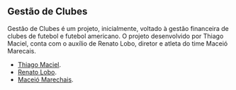 

## Gestão de Clubes

Gestão de Clubes é um projeto, inicialmente, voltado à gestão financeira de clubes de futebol e futebol americano. O projeto desenvolvido por Thiago Maciel, conta com o auxílio de Renato Lobo, diretor e atleta do time Maceió Marecais. 

- [Thiago Maciel](https://github.com/thiagomrvieira).
- [Renato Lobo](https://laravel.com/docs/container).
- [Maceió Marechais](https://pt.wikipedia.org/wiki/Macei%C3%B3_Marechais ).




